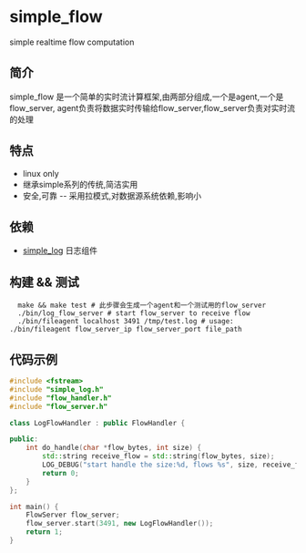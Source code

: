simple_flow
===========

simple realtime flow computation 

## 简介
simple_flow 是一个简单的实时流计算框架,由两部分组成,一个是agent,一个是flow_server, agent负责将数据实时传输给flow_server,flow_server负责对实时流的处理

## 特点
* linux only
* 继承simple系列的传统,简洁实用
* 安全,可靠 -- 采用拉模式,对数据源系统依赖,影响小

## 依赖
 * [simple_log](https://github.com/hongliuliao/simple_log) 日志组件

## 构建 && 测试
```
  make && make test # 此步骤会生成一个agent和一个测试用的flow_server
  ./bin/log_flow_server # start flow_server to receive flow
  ./bin/fileagent localhost 3491 /tmp/test.log # usage: ./bin/fileagent flow_server_ip flow_server_port file_path
```

## 代码示例
```c++
#include <fstream>
#include "simple_log.h"
#include "flow_handler.h"
#include "flow_server.h"

class LogFlowHandler : public FlowHandler {

public:
	int do_handle(char *flow_bytes, int size) {
		std::string receive_flow = std::string(flow_bytes, size);
		LOG_DEBUG("start handle the size:%d, flows %s", size, receive_flow.c_str());
		return 0;
	}
};

int main() {
	FlowServer flow_server;
	flow_server.start(3491, new LogFlowHandler());
	return 1;
}

```
